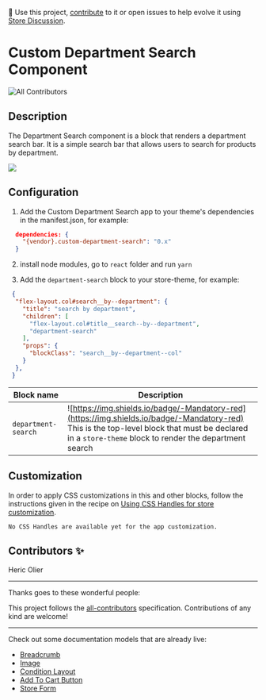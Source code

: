 📢 Use this project, [contribute](https://github.com/{OrganizationName}/{AppName}) to it or open issues to help evolve it using [Store Discussion](https://github.com/vtex-apps/store-discussion).

# Custom Department Search Component

<!-- DOCS-IGNORE:start -->
<!-- ALL-CONTRIBUTORS-BADGE:START - Do not remove or modify this section -->
![All Contributors](https://img.shields.io/badge/all_contributors-1-orange.svg?style=flat-square)
<!-- ALL-CONTRIBUTORS-BADGE:END -->
<!-- DOCS-IGNORE:end -->

## Description

The Department Search component is a block that renders a department search bar. It is a simple search bar that allows users to search for products by department.

![](https://i.imgur.com/67api0x.gif)

## Configuration 

1. Add the Custom Department Search app to your theme's dependencies in the manifest.json, for example:
```json
  dependencies: {
    "{vendor}.custom-department-search": "0.x"
  }
 ```
 
2. install node modules, go to `react` folder and run `yarn`
 
3. Add the `department-search` block to your store-theme, for example:
```json
 {
  "flex-layout.col#search__by--department": {
    "title": "search by department",
    "children": [
      "flex-layout.col#title__search--by--department",
      "department-search"
    ],
    "props": {
      "blockClass": "search__by--department--col"
    }
  },
 }
   ```

   Block name      | Description                                     |
| -------------- | ----------------------------------------------- |
| `department-search` | ![https://img.shields.io/badge/-Mandatory-red](https://img.shields.io/badge/-Mandatory-red)  This is the top-level block that must be declared in a `store-theme` block to render the department search   |

## Customization

In order to apply CSS customizations in this and other blocks, follow the instructions given in the recipe on [Using CSS Handles for store customization](https://vtex.io/docs/recipes/style/using-css-handles-for-store-customization).

`No CSS Handles are available yet for the app customization.`

<!-- DOCS-IGNORE:start -->

## Contributors ✨

Heric Olier

---

Thanks goes to these wonderful people:

<!-- ALL-CONTRIBUTORS-LIST:START - Do not remove or modify this section -->
<!-- prettier-ignore-start -->
<!-- markdownlint-disable -->
<!-- markdownlint-enable -->
<!-- prettier-ignore-end -->
<!-- ALL-CONTRIBUTORS-LIST:END -->

This project follows the [all-contributors](https://github.com/all-contributors/all-contributors) specification. Contributions of any kind are welcome!

<!-- DOCS-IGNORE:end -->

---- 

Check out some documentation models that are already live: 
- [Breadcrumb](https://github.com/vtex-apps/breadcrumb)
- [Image](https://vtex.io/docs/components/general/vtex.store-components/image)
- [Condition Layout](https://vtex.io/docs/components/all/vtex.condition-layout@1.1.6/)
- [Add To Cart Button](https://vtex.io/docs/components/content-blocks/vtex.add-to-cart-button@0.9.0/)
- [Store Form](https://vtex.io/docs/components/all/vtex.store-form@0.3.4/)
